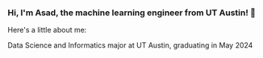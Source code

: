 ### Hi, I'm Asad, the machine learning engineer from UT Austin! 👋

Here's a little about me:

Data Science and Informatics major at UT Austin, graduating in May 2024
<!--
**asadjafri1/asadjafri1** is a ✨ _special_ ✨ repository because its `README.md` (this file) appears on your GitHub profile.

Here are some ideas to get you started:

- 🔭 I’m currently working on ...
- 🌱 I’m currently learning ...
- 👯 I’m looking to collaborate on ...
- 🤔 I’m looking for help with ...
- 💬 Ask me about ...
- 📫 How to reach me: ...
- 😄 Pronouns: ...
- ⚡ Fun fact: ...
-->

